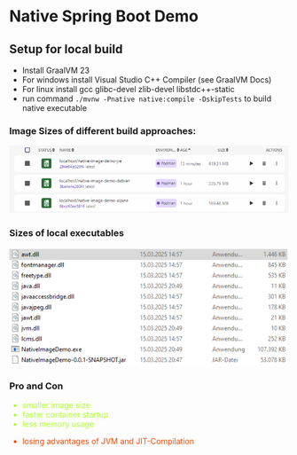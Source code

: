 # Native Spring Boot Demo

## Setup for local build

- Install GraalVM 23
- For windows install Visual Studio C++ Compiler (see GraalVM Docs)
- For linux install gcc glibc-devel zlib-devel libstdc++-static
- run command `./mvnw -Pnative native:compile -DskipTests` to build native executable

### Image Sizes of different build approaches:

![img.png](sizes-of-images.png)

### Sizes of local executables

![img.png](local-build-sizes.png)

### Pro and Con

<ul style="color:greenyellow">
<li>smaller image size</li>
<li>faster container startup</li>
<li>less memory usage</li>
</ul>
<ul style="color:orangered">
<li>losing advantages of JVM and JIT-Compilation</li> 
</ul>